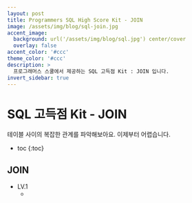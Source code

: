 ```yaml
---
layout: post
title: Programmers SQL High Score Kit - JOIN
image: /assets/img/blog/sql-join.jpg
accent_image: 
  background: url('/assets/img/blog/sql.jpg') center/cover
  overlay: false
accent_color: '#ccc'
theme_color: '#ccc'
description: >
  프로그래머스 스쿨에서 제공하는 SQL 고득점 Kit : JOIN 입니다. 
invert_sidebar: true
---
```


# SQL 고득점 Kit - JOIN

테이블 사이의 복잡한 관계를 파악해보아요. 이제부터 어렵습니다.

* toc
{:toc}


## JOIN

- LV.1
    - []()
    ```sql
    
    ```
